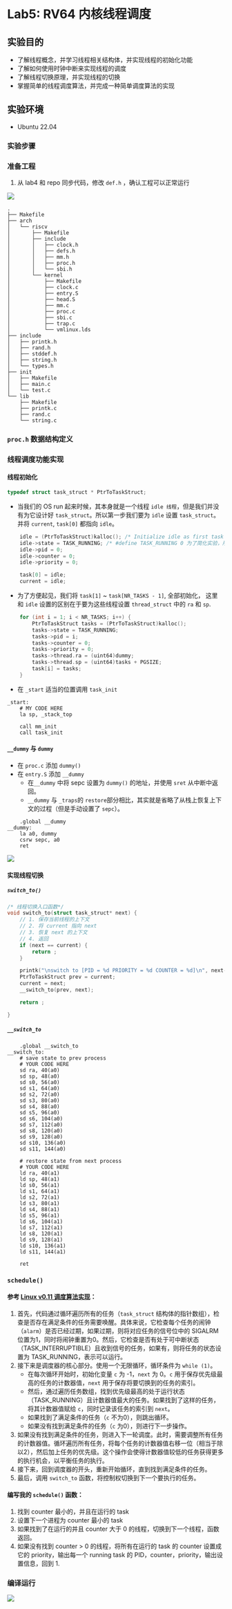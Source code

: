 # Lab5: RV64 内核线程调度

## 实验目的

- 了解线程概念，并学习线程相关结构体，并实现线程的初始化功能
- 了解如何使用时钟中断来实现线程的调度
- 了解线程切换原理，并实现线程的切换
- 掌握简单的线程调度算法，并完成一种简单调度算法的实现

## 实验环境

- Ubuntu 22.04

### 实验步骤

### 准备工程

1. 从 lab4 和 repo 同步代码，修改 `def.h` ，确认工程可以正常运行

![](../../assets/SYS2/sys2lab5mminitdone.png)

```
.
├── Makefile
├── arch
│   └── riscv
│       ├── Makefile
│       ├── include
│       │   ├── clock.h
│       │   ├── defs.h
│       │   ├── mm.h
│       │   ├── proc.h
│       │   └── sbi.h
│       └── kernel
│           ├── Makefile
│           ├── clock.c
│           ├── entry.S
│           ├── head.S
│           ├── mm.c
│           ├── proc.c
│           ├── sbi.c
│           ├── trap.c
│           └── vmlinux.lds
├── include
│   ├── printk.h
│   ├── rand.h
│   ├── stddef.h
│   ├── string.h
│   └── types.h
├── init
│   ├── Makefile
│   ├── main.c
│   └── test.c
└── lib
    ├── Makefile
    ├── printk.c
    ├── rand.c
    └── string.c
```

### `proc.h` 数据结构定义


### 线程调度功能实现

#### 线程初始化

```c
typedef struct task_struct * PtrToTaskStruct;
```

- 当我们的 OS run 起来时候，其本身就是一个线程 `idle 线程`，但是我们并没有为它设计好 `task_struct`。所以第一步我们要为 `idle` 设置 `task_struct`。并将 `current`, `task[0]` 都指向 `idle`。

```c
    idle = (PtrToTaskStruct)kalloc(); /* Initialize idle as first task */
    idle->state = TASK_RUNNING; /* #define TASK_RUNNING 0 为了简化实验，所有的线程都只有一种状态 */
    idle->pid = 0;
    idle->counter = 0;
    idle->priority = 0;

    task[0] = idle;
    current = idle;
```

- 为了方便起见，我们将 `task[1]` ~ `task[NR_TASKS - 1]`, 全部初始化， 这里和 `idle` 设置的区别在于要为这些线程设置 `thread_struct` 中的 `ra` 和 `sp`.

```c
    for (int i = 1; i < NR_TASKS; i++) {
        PtrToTaskStruct tasks = (PtrToTaskStruct)kalloc();
        tasks->state = TASK_RUNNING;
        tasks->pid = i;
        tasks->counter = 0;
        tasks->priority = 0;
        tasks->thread.ra = (uint64)dummy;
        tasks->thread.sp = (uint64)tasks + PGSIZE;
        task[i] = tasks;
    }
```

- 在 `_start` 适当的位置调用 `task_init`

```arm-asm/
_start:
    # MY CODE HERE
    la sp, _stack_top

    call mm_init
    call task_init
```

#### `__dummy` 与 `dummy`

- 在 `proc.c` 添加 `dummy()`
- 在 `entry.S` 添加 `__dummy`
	- 在`__dummy` 中将 sepc 设置为 `dummy()` 的地址，并使用 `sret` 从中断中返回。
	- `__dummy` 与 `_traps`的 `restore`部分相比，其实就是省略了从栈上恢复上下文的过程（但是手动设置了 `sepc`）。

```arm-asm
    .global __dummy
__dummy:
    la a0, dummy
    csrw sepc, a0
    ret
```

![](../../assets/SYS2/sys2lab5priocdone.png)

#### 实现线程切换

##### `switch_to()`

```c
/* 线程切换入口函数*/
void switch_to(struct task_struct* next) {
    // 1. 保存当前线程的上下文
    // 2. 将 current 指向 next
    // 3. 恢复 next 的上下文
    // 4. 返回
    if (next == current) {
        return ;
    }

    printk("\nswitch to [PID = %d PRIORITY = %d COUNTER = %d]\n", next->pid, next->priority, next->counter);
    PtrToTaskStruct prev = current;
    current = next;
    __switch_to(prev, next);

    return ;

}

```

##### `__switch_to`

```arm-asm
    .global __switch_to
__switch_to:
    # save state to prev process
    # YOUR CODE HERE
    sd ra, 40(a0)
    sd sp, 48(a0)
    sd s0, 56(a0)
    sd s1, 64(a0)
    sd s2, 72(a0)
    sd s3, 80(a0)
    sd s4, 88(a0)
    sd s5, 96(a0)
    sd s6, 104(a0)
    sd s7, 112(a0)
    sd s8, 120(a0)
    sd s9, 128(a0)
    sd s10, 136(a0)
    sd s11, 144(a0)

    # restore state from next process
    # YOUR CODE HERE 
    ld ra, 40(a1)
    ld sp, 48(a1)
    ld s0, 56(a1)
    ld s1, 64(a1)
    ld s2, 72(a1)
    ld s3, 80(a1)
    ld s4, 88(a1)
    ld s5, 96(a1)
    ld s6, 104(a1)
    ld s7, 112(a1)
    ld s8, 120(a1)
    ld s9, 128(a1)
    ld s10, 136(a1)
    ld s11, 144(a1)

    ret
```


### `schedule()`

#### 参考 [Linux v0.11 调度算法实现](https://elixir.bootlin.com/linux/0.11/source/kernel/sched.c#L122)：

1. 首先，代码通过循环遍历所有的任务（`task_struct` 结构体的指针数组），检查是否存在满足条件的任务需要唤醒。具体来说，它检查每个任务的闹钟（`alarm`）是否已经过期，如果过期，则将对应任务的信号位中的 SIGALRM 位置为1，同时将闹钟重置为0。然后，它检查是否有处于可中断状态（TASK_INTERRUPTIBLE）且收到信号的任务，如果有，则将任务的状态设置为 TASK_RUNNING，表示可以运行。
2. 接下来是调度器的核心部分。使用一个无限循环，循环条件为 `while (1)`。
    - 在每次循环开始时，初始化变量 `c` 为 -1，`next` 为 0。`c` 用于保存优先级最高的任务的计数器值，`next` 用于保存将要切换到的任务的索引。
    - 然后，通过遍历任务数组，找到优先级最高的处于运行状态（TASK_RUNNING）且计数器值最大的任务。如果找到了这样的任务，将其计数器值赋给 `c`，同时记录该任务的索引到 `next`。
    - 如果找到了满足条件的任务（`c` 不为0），则跳出循环。
    - 如果没有找到满足条件的任务（`c` 为0），则进行下一步操作。
3. 如果没有找到满足条件的任务，则进入下一轮调度。此时，需要调整所有任务的计数器值。循环遍历所有任务，将每个任务的计数器值右移一位（相当于除以2），然后加上任务的优先级。这个操作会使得计数器值较低的任务获得更多的执行机会，以平衡任务的执行。
4. 接下来，回到调度器的开头，重新开始循环，直到找到满足条件的任务。
5. 最后，调用 `switch_to` 函数，将控制权切换到下一个要执行的任务。

#### 编写我的 `schedule()` 函数：

1. 找到 counter 最小的，并且在运行的 task
2. 设置下一个进程为 counter 最小的 task
3. 如果找到了在运行的并且 counter 大于 0 的线程，切换到下一个线程，函数返回。
4. 如果没有找到 counter > 0 的线程，将所有在运行的 task 的 counter 设置成它的 priority，输出每一个 running task 的 PID，counter，priority，输出设置信息，回到 1.


### 编译运行

![](../../../sys2lab5finish.png)